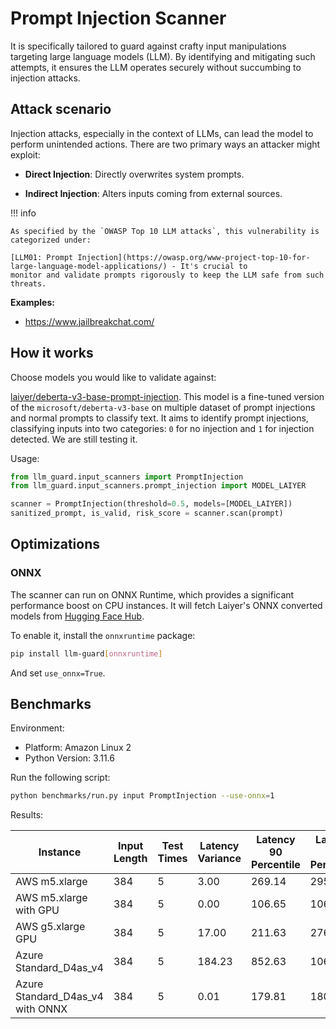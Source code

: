 # Prompt Injection Scanner

It is specifically tailored to guard against crafty input manipulations targeting large
language models (LLM). By identifying and mitigating such attempts, it ensures the LLM operates securely without
succumbing to injection attacks.

## Attack scenario

Injection attacks, especially in the context of LLMs, can lead the model to perform unintended actions. There are two
primary ways an attacker might exploit:

- **Direct Injection**: Directly overwrites system prompts.

- **Indirect Injection**: Alters inputs coming from external sources.

!!! info

    As specified by the `OWASP Top 10 LLM attacks`, this vulnerability is categorized under:

    [LLM01: Prompt Injection](https://owasp.org/www-project-top-10-for-large-language-model-applications/) - It's crucial to
    monitor and validate prompts rigorously to keep the LLM safe from such threats.

**Examples:**

- https://www.jailbreakchat.com/

## How it works

Choose models you would like to validate against:

[laiyer/deberta-v3-base-prompt-injection](https://huggingface.co/laiyer/deberta-v3-base-prompt-injection).
This model is a fine-tuned version of the `microsoft/deberta-v3-base` on multiple dataset of prompt injections and normal prompts to classify text.
It aims to identify prompt injections, classifying inputs into two categories: `0` for no injection and `1` for injection detected. We are still testing it.

Usage:

```python
from llm_guard.input_scanners import PromptInjection
from llm_guard.input_scanners.prompt_injection import MODEL_LAIYER

scanner = PromptInjection(threshold=0.5, models=[MODEL_LAIYER])
sanitized_prompt, is_valid, risk_score = scanner.scan(prompt)
```

## Optimizations

### ONNX

The scanner can run on ONNX Runtime, which provides a significant performance boost on CPU instances. It will fetch
Laiyer's ONNX converted models from [Hugging Face Hub](https://huggingface.co/laiyer).

To enable it, install the `onnxruntime` package:

```sh
pip install llm-guard[onnxruntime]
```

And set `use_onnx=True`.

## Benchmarks

Environment:

- Platform: Amazon Linux 2
- Python Version: 3.11.6

Run the following script:

```sh
python benchmarks/run.py input PromptInjection --use-onnx=1
```

Results:

| Instance                         | Input Length | Test Times | Latency Variance | Latency 90 Percentile | Latency 95 Percentile | Latency 99 Percentile | Average Latency (ms) | QPS     |
|----------------------------------|--------------|------------|------------------|-----------------------|-----------------------|-----------------------|----------------------|---------|
| AWS m5.xlarge                    | 384          | 5          | 3.00             | 269.14                | 295.71                | 316.97                | 212.87               | 1803.91 |
| AWS m5.xlarge with GPU           | 384          | 5          | 0.00             | 106.65                | 106.85                | 107.01                | 104.21               | 3684.92 |
| AWS g5.xlarge GPU                | 384          | 5          | 17.00            | 211.63                | 276.70                | 328.76                | 81.01                | 4739.91 |
| Azure Standard_D4as_v4           | 384          | 5          | 184.23           | 852.63                | 1066.26               | 1237.16               | 421.46               | 911.11  |
| Azure Standard_D4as_v4 with ONNX | 384          | 5          | 0.01             | 179.81                | 180.22                | 180.55                | 177.30               | 2165.87 |
